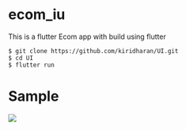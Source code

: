 # ecom_iu
This is a flutter Ecom app with build using flutter 

```
$ git clone https://github.com/kiridharan/UI.git
$ cd UI
$ flutter run
```
# Sample 

![](https://github.com/kiridharan/UI/blob/ECOM/gif.gif?raw=true)
